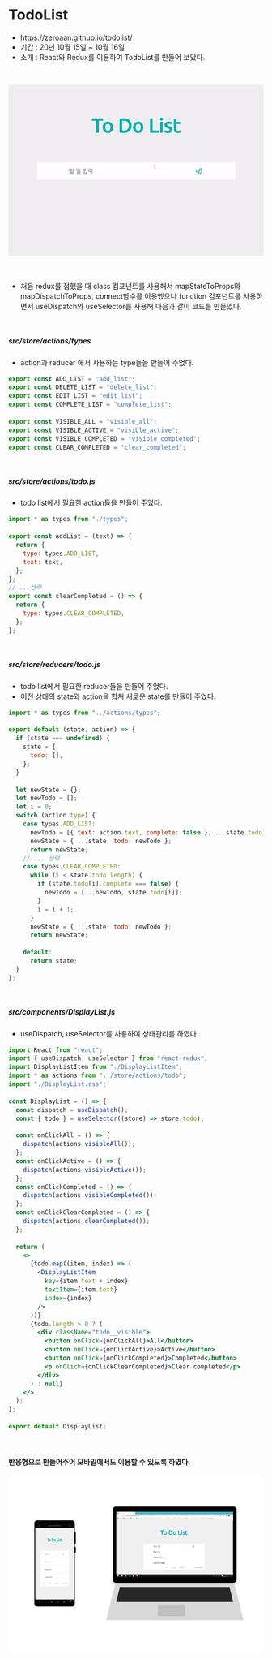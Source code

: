 # TodoList

- https://zeroaan.github.io/todolist/
- 기간 : 20년 10월 15일 ~ 10월 16일
- 소개 : React와 Redux를 이용하여 TodoList를 만들어 보았다.

<br>

![screen](./img/screen.gif)

<br>

- 처음 redux를 접했을 때 class 컴포넌트를 사용해서 mapStateToProps와 mapDispatchToProps, connect함수를 이용했으나 function 컴포넌트를 사용하면서 useDispatch와 useSelector를 사용해 다음과 같이 코드를 만들었다.

<br>

##### src/store/actions/types

- action과 reducer 에서 사용하는 type들을 만들어 주었다.

```js
export const ADD_LIST = "add_list";
export const DELETE_LIST = "delete_list";
export const EDIT_LIST = "edit_list";
export const COMPLETE_LIST = "complete_list";

export const VISIBLE_ALL = "visible_all";
export const VISIBLE_ACTIVE = "visible_active";
export const VISIBLE_COMPLETED = "visible_completed";
export const CLEAR_COMPLETED = "clear_completed";
```

<br>

##### src/store/actions/todo.js

- todo list에서 필요한 action들을 만들어 주었다.

```js
import * as types from "./types";

export const addList = (text) => {
  return {
    type: types.ADD_LIST,
    text: text,
  };
};
// ...생략
export const clearCompleted = () => {
  return {
    type: types.CLEAR_COMPLETED,
  };
};
```

<br>

##### src/store/reducers/todo.js

- todo list에서 필요한 reducer들을 만들어 주었다.
- 이전 상태의 state와 action을 합쳐 새로운 state를 만들어 주었다.

```js
import * as types from "../actions/types";

export default (state, action) => {
  if (state === undefined) {
    state = {
      todo: [],
    };
  }

  let newState = {};
  let newTodo = [];
  let i = 0;
  switch (action.type) {
    case types.ADD_LIST:
      newTodo = [{ text: action.text, complete: false }, ...state.todo];
      newState = { ...state, todo: newTodo };
      return newState;
    // ... 생략
    case types.CLEAR_COMPLETED:
      while (i < state.todo.length) {
        if (state.todo[i].complete === false) {
          newTodo = [...newTodo, state.todo[i]];
        }
        i = i + 1;
      }
      newState = { ...state, todo: newTodo };
      return newState;

    default:
      return state;
  }
};
```

<br>

##### src/components/DisplayList.js

- useDispatch, useSelector를 사용하여 상태관리를 하였다.

```jsx
import React from "react";
import { useDispatch, useSelector } from "react-redux";
import DisplayListItem from "./DisplayListItem";
import * as actions from "../store/actions/todo";
import "./DisplayList.css";

const DisplayList = () => {
  const dispatch = useDispatch();
  const { todo } = useSelector((store) => store.todo);

  const onClickAll = () => {
    dispatch(actions.visibleAll());
  };
  const onClickActive = () => {
    dispatch(actions.visibleActive());
  };
  const onClickCompleted = () => {
    dispatch(actions.visibleCompleted());
  };
  const onClickClearCompleted = () => {
    dispatch(actions.clearCompleted());
  };

  return (
    <>
      {todo.map((item, index) => (
        <DisplayListItem
          key={item.text + index}
          textItem={item.text}
          index={index}
        />
      ))}
      {todo.length > 0 ? (
        <div className="todo__visible">
          <button onClick={onClickAll}>All</button>
          <button onClick={onClickActive}>Active</button>
          <button onClick={onClickCompleted}>Completed</button>
          <p onClick={onClickClearCompleted}>Clear completed</p>
        </div>
      ) : null}
    </>
  );
};

export default DisplayList;
```

<br>

#### 반응형으로 만들어주어 모바일에서도 이용할 수 있도록 하였다.

![responsive](./img/responsive.png)
